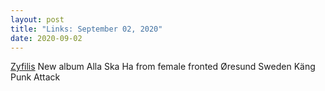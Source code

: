 ```yaml
---
layout: post
title: "Links: September 02, 2020"
date: 2020-09-02
---
```

[Zyfilis](https://zyfilis.bandcamp.com/album/alla-ska-ha) New album Alla Ska Ha from female fronted Øresund Sweden Käng Punk Attack





